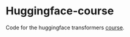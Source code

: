 # Huggingface-course
Code for the huggingface transformers [course](https://huggingface.co/course/chapter0/1?fw=pt).
